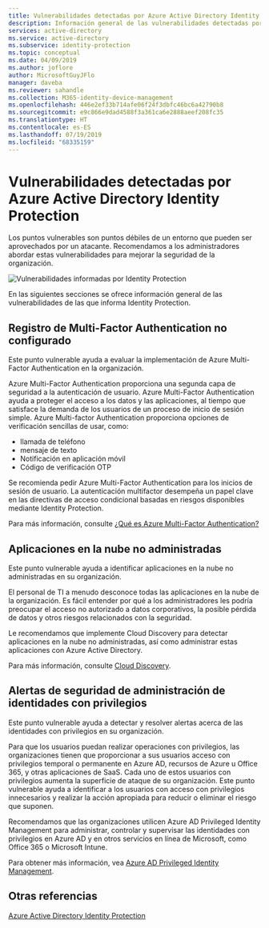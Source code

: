 ```yaml
---
title: Vulnerabilidades detectadas por Azure Active Directory Identity Protection
description: Información general de las vulnerabilidades detectadas por Azure Active Directory Identity Protection.
services: active-directory
ms.service: active-directory
ms.subservice: identity-protection
ms.topic: conceptual
ms.date: 04/09/2019
ms.author: joflore
author: MicrosoftGuyJFlo
manager: daveba
ms.reviewer: sahandle
ms.collection: M365-identity-device-management
ms.openlocfilehash: 446e2ef33b714afe06f24f3dbfc46bc6a42790b8
ms.sourcegitcommit: e9c866e9dad4588f3a361ca6e2888aeef208fc35
ms.translationtype: HT
ms.contentlocale: es-ES
ms.lasthandoff: 07/19/2019
ms.locfileid: "68335159"
---
```

# <a name="vulnerabilities-detected-by-azure-active-directory-identity-protection"></a>Vulnerabilidades detectadas por Azure Active Directory Identity Protection

Los puntos vulnerables son puntos débiles de un entorno que pueden ser aprovechados por un atacante. Recomendamos a los administradores abordar estas vulnerabilidades para mejorar la seguridad de la organización.

![Vulnerabilidades informadas por Identity Protection](./media/vulnerabilities/identity-protection-vulnerabilities.png)

En las siguientes secciones se ofrece información general de las vulnerabilidades de las que informa Identity Protection.

## <a name="multi-factor-authentication-registration-not-configured"></a>Registro de Multi-Factor Authentication no configurado

Este punto vulnerable ayuda a evaluar la implementación de Azure Multi-Factor Authentication en la organización.

Azure Multi-Factor Authentication proporciona una segunda capa de seguridad a la autenticación de usuario. Azure Multi-Factor Authentication ayuda a proteger el acceso a los datos y las aplicaciones, al tiempo que satisface la demanda de los usuarios de un proceso de inicio de sesión simple. Azure Multi-factor Authentication proporciona opciones de verificación sencillas de usar, como:

* llamada de teléfono
* mensaje de texto
* Notificación en aplicación móvil
* Código de verificación OTP

Se recomienda pedir Azure Multi-Factor Authentication para los inicios de sesión de usuario. La autenticación multifactor desempeña un papel clave en las directivas de acceso condicional basadas en riesgos disponibles mediante Identity Protection.

Para más información, consulte [¿Qué es Azure Multi-Factor Authentication?](../authentication/multi-factor-authentication.md)

## <a name="unmanaged-cloud-apps"></a>Aplicaciones en la nube no administradas

Este punto vulnerable ayuda a identificar aplicaciones en la nube no administradas en su organización.

El personal de TI a menudo desconoce todas las aplicaciones en la nube de la organización. Es fácil entender por qué a los administradores les podría preocupar el acceso no autorizado a datos corporativos, la posible pérdida de datos y otros riesgos relacionados con la seguridad.

Le recomendamos que implemente Cloud Discovery para detectar aplicaciones en la nube no administradas, así como administrar estas aplicaciones con Azure Active Directory.

Para más información, consulte [Cloud Discovery](/cloud-app-security/set-up-cloud-discovery).

## <a name="security-alerts-from-privileged-identity-management"></a>Alertas de seguridad de administración de identidades con privilegios

Este punto vulnerable ayuda a detectar y resolver alertas acerca de las identidades con privilegios en su organización.  

Para que los usuarios puedan realizar operaciones con privilegios, las organizaciones tienen que proporcionar a sus usuarios acceso con privilegios temporal o permanente en Azure AD, recursos de Azure u Office 365, y otras aplicaciones de SaaS. Cada uno de estos usuarios con privilegios aumenta la superficie de ataque de su organización. Este punto vulnerable ayuda a identificar a los usuarios con acceso con privilegios innecesarios y realizar la acción apropiada para reducir o eliminar el riesgo que suponen.

Recomendamos que las organizaciones utilicen Azure AD Privileged Identity Management para administrar, controlar y supervisar las identidades con privilegios en Azure AD y en otros servicios en línea de Microsoft, como Office 365 o Microsoft Intune.

Para obtener más información, vea [Azure AD Privileged Identity Management](../privileged-identity-management/pim-configure.md).

## <a name="see-also"></a>Otras referencias

[Azure Active Directory Identity Protection](../active-directory-identityprotection.md)
